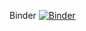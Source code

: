 Binder
[![Binder](https://mybinder.org/badge_logo.svg)](https://mybinder.org/v2/gh/emptykatze/S5C1HC/HEAD)
